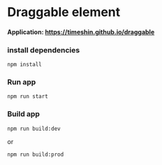 # Draggable element

#### Application: https://timeshin.github.io/draggable

### install dependencies

```
npm install
```

### Run app

```
npm run start
```

### Build app

```
npm run build:dev
```
or

```
npm run build:prod
```

